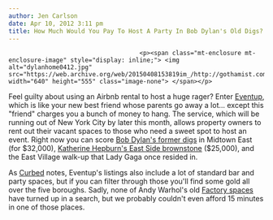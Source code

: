 ```yaml
---
author: Jen Carlson
date: Apr 10, 2012 3:11 pm
title: How Much Would You Pay To Host A Party In Bob Dylan's Old Digs?
---
```


	
										<p><span class="mt-enclosure mt-enclosure-image" style="display: inline;"> <img alt="dylanhome0412.jpg" src="https://web.archive.org/web/20150408153819im_/http://gothamist.com/attachments/arts_jen/dylanhome0412.jpg" width="640" height="555" class="image-none"> </span></p>

<p>Feel guilty about using an Airbnb rental to host a huge rager? Enter <a href="https://web.archive.org/web/20150408153819/http://eventup.com/">Eventup</a>, which is like your new best friend whose parents go away a lot... except this &quot;friend&quot; charges you a bunch of money to hang. The service, which will be running out of New York City by later this month, allows property owners to rent out their vacant spaces to those who need a sweet spot to host an event. Right now you can score <a href="https://web.archive.org/web/20150408153819/http://eventup.com/venue/bob-dylans-former-home/">Bob Dylan&apos;s former digs</a> in Midtown East (for $32,000), <a href="https://web.archive.org/web/20150408153819/http://eventup.com/venue/katherine-hepburns-former-home/">Katherine Hepburn&apos;s East Side brownstone</a> ($25,000), and the East Village walk-up that Lady Gaga once resided in.</p>

<p>As <a href="https://web.archive.org/web/20150408153819/http://ny.curbed.com/archives/2012/04/10/eventup_turns_nyc_vacancies_into_party_venues.php">Curbed</a> notes, Eventup&apos;s listings also include a lot of standard bar and party spaces, but if you can filter through those you&apos;ll find some gold all over the five boroughs. Sadly, none of Andy Warhol&apos;s old <a href="https://web.archive.org/web/20150408153819/http://gothamist.com/2011/08/18/that_time_andy_warhols_landlord_war.php">Factory spaces</a> have turned up in a search, but we probably couldn&apos;t even afford 15 minutes in one of those places.</p>					
										
									
				